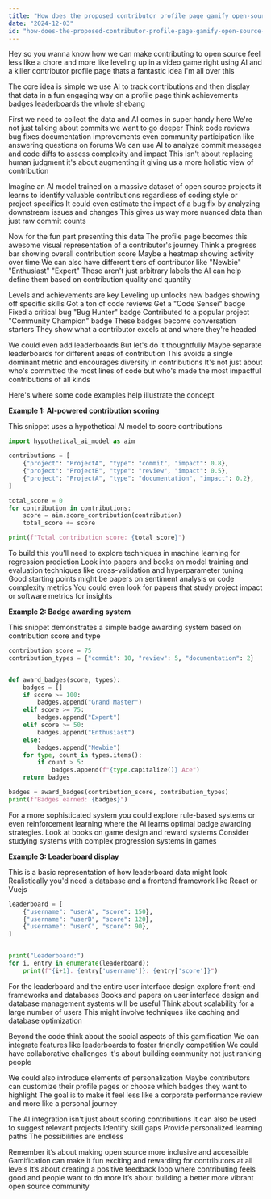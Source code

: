 ```yaml
---
title: "How does the proposed contributor profile page gamify open-source contributions with AI integration?"
date: "2024-12-03"
id: "how-does-the-proposed-contributor-profile-page-gamify-open-source-contributions-with-ai-integration"
---
```


Hey so you wanna know how we can make contributing to open source feel less like a chore and more like leveling up in a video game right  using AI and a killer contributor profile page  thats a fantastic idea  I'm all over this

The core idea is simple we use AI to track contributions and then display that data in a fun engaging way on a profile page think achievements badges leaderboards the whole shebang

First we need to collect the data and AI comes in super handy here  We're not just talking about commits we want to go deeper  Think code reviews bug fixes documentation improvements even community participation like answering questions on forums  We can use AI to analyze commit messages and code diffs to assess complexity and impact  This isn't about replacing human judgment it's about augmenting it giving us a more holistic view of contribution

Imagine an AI model trained on a massive dataset of open source projects it learns to identify valuable contributions regardless of coding style or project specifics  It could even estimate the impact of a bug fix by analyzing downstream issues and changes  This gives us way more nuanced data than just raw commit counts

Now for the fun part presenting this data  The profile page becomes this awesome visual representation of a contributor's journey  Think a progress bar showing overall contribution score  Maybe a heatmap showing activity over time  We can also have different tiers of contributor like "Newbie" "Enthusiast" "Expert"  These aren't just arbitrary labels the AI can help define them based on contribution quality and quantity  


Levels and achievements are key  Leveling up unlocks new badges showing off specific skills  Got a ton of code reviews  Get a "Code Sensei" badge  Fixed a critical bug  "Bug Hunter" badge  Contributed to a popular project  "Community Champion" badge  These badges become conversation starters  They show what a contributor excels at and where they're headed  

We could even add leaderboards  But let's do it thoughtfully  Maybe separate leaderboards for different areas of contribution  This avoids a single dominant metric and encourages diversity in contributions  It's not just about who's committed the most lines of code but who's made the most impactful contributions of all kinds


Here's where some code examples help illustrate the concept


**Example 1: AI-powered contribution scoring**

This snippet uses a hypothetical AI model to score contributions

```python
import hypothetical_ai_model as aim

contributions = [
    {"project": "ProjectA", "type": "commit", "impact": 0.8},
    {"project": "ProjectB", "type": "review", "impact": 0.5},
    {"project": "ProjectA", "type": "documentation", "impact": 0.2},
]

total_score = 0
for contribution in contributions:
    score = aim.score_contribution(contribution)
    total_score += score

print(f"Total contribution score: {total_score}")
```

To build this you'll need to explore techniques in machine learning for regression prediction  Look into papers and books on model training and evaluation techniques like cross-validation and hyperparameter tuning  Good starting points might be papers on sentiment analysis or code complexity metrics  You could even look for papers that study project impact or software metrics for insights


**Example 2: Badge awarding system**

This snippet demonstrates a simple badge awarding system based on contribution score and type

```python
contribution_score = 75
contribution_types = {"commit": 10, "review": 5, "documentation": 2}


def award_badges(score, types):
    badges = []
    if score >= 100:
        badges.append("Grand Master")
    elif score >= 75:
        badges.append("Expert")
    elif score >= 50:
        badges.append("Enthusiast")
    else:
        badges.append("Newbie")
    for type, count in types.items():
        if count > 5:
            badges.append(f"{type.capitalize()} Ace")
    return badges

badges = award_badges(contribution_score, contribution_types)
print(f"Badges earned: {badges}")
```

For a more sophisticated system you could explore rule-based systems or even reinforcement learning where the AI learns optimal badge awarding strategies.  Look at books on game design and reward systems  Consider studying systems with complex progression systems in games


**Example 3: Leaderboard display**

This is a basic representation of how leaderboard data might look  Realistically  you'd need a database and a frontend framework like React or Vuejs

```python
leaderboard = [
    {"username": "userA", "score": 150},
    {"username": "userB", "score": 120},
    {"username": "userC", "score": 90},
]


print("Leaderboard:")
for i, entry in enumerate(leaderboard):
    print(f"{i+1}. {entry['username']}: {entry['score']}")
```

For the leaderboard and the entire user interface design explore front-end frameworks and databases  Books and papers on user interface design and database management systems will be useful  Think about scalability for a large number of users  This might involve techniques like caching and database optimization


Beyond the code  think about the social aspects of this gamification  We can integrate features like leaderboards to foster friendly competition  We could have collaborative challenges  It's about building community not just ranking people


We could also introduce elements of personalization  Maybe contributors can customize their profile pages or choose which badges they want to highlight  The goal is to make it feel less like a corporate performance review and more like a personal journey


The AI integration isn't just about scoring contributions  It can also be used to suggest relevant projects  Identify skill gaps  Provide personalized learning paths  The possibilities are endless


Remember it’s about making open source more inclusive and accessible  Gamification can make it fun exciting and rewarding for contributors at all levels  It’s about creating a positive feedback loop where contributing feels good and people want to do more  It’s about building a better more vibrant open source community
